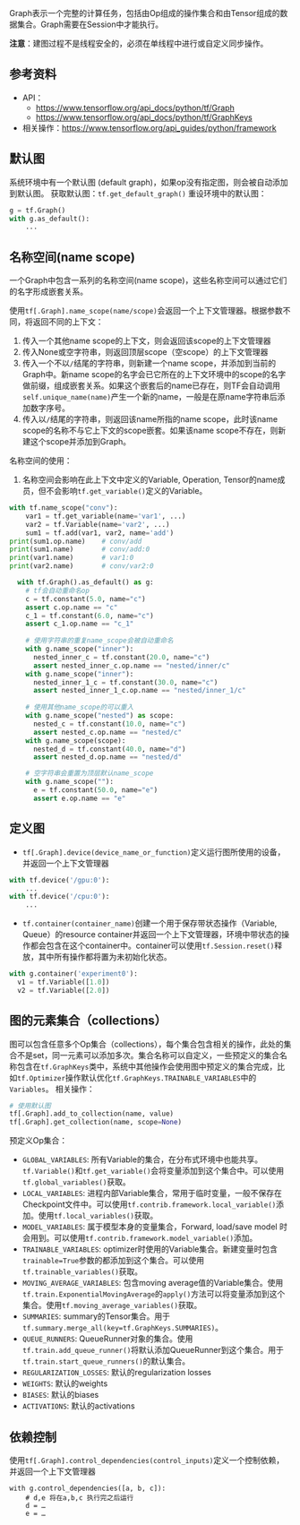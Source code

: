 Graph表示一个完整的计算任务，包括由Op组成的操作集合和由Tensor组成的数据集合。Graph需要在Session中才能执行。

**注意**：建图过程不是线程安全的，必须在单线程中进行或自定义同步操作。

## 参考资料
* API：
    * https://www.tensorflow.org/api_docs/python/tf/Graph
    * https://www.tensorflow.org/api_docs/python/tf/GraphKeys
* 相关操作：https://www.tensorflow.org/api_guides/python/framework

## 默认图
系统环境中有一个默认图 (default graph)，如果op没有指定图，则会被自动添加到默认图。
获取默认图：`tf.get_default_graph()`
重设环境中的默认图：
```python
g = tf.Graph()
with g.as_default():
    ...
```

## 名称空间(name scope)
一个Graph中包含一系列的名称空间(name scope)，这些名称空间可以通过它们的名字形成嵌套关系。

使用`tf[.Graph].name_scope(name/scope)`会返回一个上下文管理器。根据参数不同，将返回不同的上下文：

1. 传入一个其他name scope的上下文，则会返回该scope的上下文管理器
2. 传入None或空字符串，则返回顶层scope（空scope）的上下文管理器
3. 传入一个不以`/`结尾的字符串，则新建一个name scope，并添加到当前的Graph中。新name scope的名字会已它所在的上下文环境中的scope的名字做前缀，组成嵌套关系。如果这个嵌套后的name已存在，则TF会自动调用`self.unique_name(name)`产生一个新的name，一般是在原name字符串后添加数字序号。
4. 传入以`/`结尾的字符串，则返回该name所指的name scope，此时该name scope的名称不与它上下文的scope嵌套。如果该name scope不存在，则新建这个scope并添加到Graph。

名称空间的使用：

1. 名称空间会影响在此上下文中定义的Variable, Operation, Tensor的name成员，但不会影响`tf.get_variable()`定义的Variable。
  ```python
  with tf.name_scope("conv"):
      var1 = tf.get_variable(name='var1', ...)
      var2 = tf.Variable(name='var2', ...)
      sum1 = tf.add(var1, var2, name='add')
  print(sum1.op.name)    # conv/add
  print(sum1.name)       # conv/add:0
  print(var1.name)       # var1:0
  print(var2.name)       # conv/var2:0
  ```

```python
  with tf.Graph().as_default() as g:
    # tf会自动重命名op
    c = tf.constant(5.0, name="c")
    assert c.op.name == "c"
    c_1 = tf.constant(6.0, name="c")
    assert c_1.op.name == "c_1"
  
    # 使用字符串的重复name_scope会被自动重命名
    with g.name_scope("inner"):
      nested_inner_c = tf.constant(20.0, name="c")
      assert nested_inner_c.op.name == "nested/inner/c"
    with g.name_scope("inner"):
      nested_inner_1_c = tf.constant(30.0, name="c")
      assert nested_inner_1_c.op.name == "nested/inner_1/c"
    
    # 使用其他name_scope的可以重入
    with g.name_scope("nested") as scope:
      nested_c = tf.constant(10.0, name="c")
      assert nested_c.op.name == "nested/c"
    with g.name_scope(scope):
      nested_d = tf.constant(40.0, name="d")
      assert nested_d.op.name == "nested/d"

    # 空字符串会重置为顶层默认name_scope
    with g.name_scope(""):
      e = tf.constant(50.0, name="e")
      assert e.op.name == "e"
```

## 定义图

* `tf[.Graph].device(device_name_or_function)`定义运行图所使用的设备，并返回一个上下文管理器
```python
with tf.device('/gpu:0'): 
    ...
with tf.device('/cpu:0'): 
    ...
```
* `tf.container(container_name)`创建一个用于保存带状态操作（Variable, Queue）的resource container并返回一个上下文管理器，环境中带状态的操作都会包含在这个container中。container可以使用`tf.Session.reset()`释放，其中所有操作都将置为未初始化状态。
```python
with g.container('experiment0'):
  v1 = tf.Variable([1.0])
  v2 = tf.Variable([2.0])
```

## 图的元素集合（collections）
图可以包含任意多个Op集合（collections），每个集合包含相关的操作，此处的集合不是set，同一元素可以添加多次。集合名称可以自定义，一些预定义的集合名称包含在`tf.GraphKeys`类中，系统中其他操作会使用图中预定义的集合完成，比如`tf.Optimizer`操作默认优化`tf.GraphKeys.TRAINABLE_VARIABLES`中的`Variables`。
相关操作：
```python
# 使用默认图
tf[.Graph].add_to_collection(name, value)
tf[.Graph].get_collection(name, scope=None)
```

预定义Op集合：
* `GLOBAL_VARIABLES`: 所有Variable的集合，在分布式环境中也能共享。`tf.Variable()`和`tf.get_variable()`会将变量添加到这个集合中。可以使用`tf.global_variables()`获取。
* `LOCAL_VARIABLES`: 进程内部Variable集合，常用于临时变量，一般不保存在Checkpoint文件中。可以使用`tf.contrib.framework.local_variable()`添加。使用`tf.local_variables()`获取。
* `MODEL_VARIABLES`: 属于模型本身的变量集合，Forward, load/save model 时会用到。可以使用`tf.contrib.framework.model_variable()`添加。
* `TRAINABLE_VARIABLES`: optimizer时使用的Variable集合。新建变量时包含`trainable=True`参数的都添加到这个集合。可以使用`tf.trainable_variables()`获取。
* `MOVING_AVERAGE_VARIABLES`: 包含moving average值的Variable集合。使用`tf.train.ExponentialMovingAverage`的`apply()`方法可以将变量添加到这个集合。使用`tf.moving_average_variables()`获取。
* `SUMMARIES`: summary的Tensor集合。用于`tf.summary.merge_all(key=tf.GraphKeys.SUMMARIES)`。
* `QUEUE_RUNNERS`: QueueRunner对象的集合。使用`tf.train.add_queue_runner()`将默认添加QueueRunner到这个集合。用于`tf.train.start_queue_runners()`的默认集合。
* `REGULARIZATION_LOSSES`: 默认的regularization losses
* `WEIGHTS`: 默认的weights
* `BIASES`: 默认的biases
* `ACTIVATIONS`: 默认的activations

## 依赖控制
使用`tf[.Graph].control_dependencies(control_inputs)`定义一个控制依赖，并返回一个上下文管理器
```
with g.control_dependencies([a, b, c]):
    # d,e 将在a,b,c 执行完之后运行
    d = …
    e = …
```